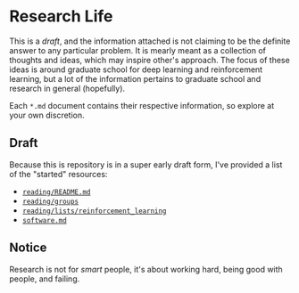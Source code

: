 # Research Life

This is a *draft*, and the information attached is not claiming to be the definite answer to any particular problem. It is mearly meant as a collection of thoughts and ideas, which may inspire other's approach. The focus of these ideas is around graduate school for deep learning and reinforcement learning, but a lot of the information pertains to graduate school and research in general (hopefully).

Each `*.md` document contains their respective information, so explore at your own discretion.

## Draft
Because this is repository is in a super early draft form, I've provided a list of the "started" resources:
 - [`reading/README.md`](https://github.com/MaxOSmith/research/blob/master/reading/README.md)
 - [`reading/groups`]()
 - [`reading/lists/reinforcement_learning`](https://github.com/MaxOSmith/research/blob/master/reading/lists/reinforcement_learning.md)
 - [`software.md`](https://github.com/MaxOSmith/research/blob/master/software.md)

## Notice

Research is not for *smart* people, it's about working hard, being good with people, and failing.